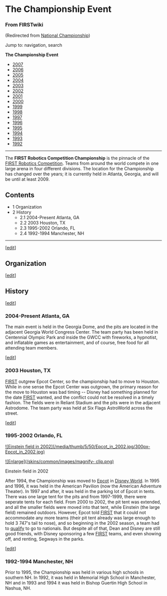 # The Championship Event

### From FIRSTwiki

(Redirected from [National
Championship](/index.php?title=National_Championship&redirect=no "National
Championship" ))

Jump to: navigation, search

****The Championship Event****

  * [2007](Championship_Event_%282007%29 "Championship Event \(2007\)" )
  * [2006](Championship_Event_%282006%29 "Championship Event \(2006\)" )
  * [2005](Championship_Event_%282005%29 "Championship Event \(2005\)" )
  * [2004](/index.php?title=Championship_Event_%282004%29&action=edit "Championship Event \(2004\)" )
  * [2003](/index.php?title=Championship_Event_%282003%29&action=edit "Championship Event \(2003\)" )
  * [2002](/index.php?title=Championship_Event_%282002%29&action=edit "Championship Event \(2002\)" )
  * [2001](/index.php?title=Championship_Event_%282001%29&action=edit "Championship Event \(2001\)" )
  * [2000](/index.php?title=Championship_Event_%282000%29&action=edit "Championship Event \(2000\)" )
  * [1999](/index.php?title=Championship_Event_%281999%29&action=edit "Championship Event \(1999\)" )
  * [1998](Championship_Event_%281998%29 "Championship Event \(1998\)" )
  * [1997](/index.php?title=Championship_Event_%281997%29&action=edit "Championship Event \(1997\)" )
  * [1996](Championship_Event_%281996%29 "Championship Event \(1996\)" )
  * [1995](/index.php?title=Championship_Event_%281995%29&action=edit "Championship Event \(1995\)" )
  * [1994](/index.php?title=Championship_Event_%281994%29&action=edit "Championship Event \(1994\)" )
  * [1993](Championship_Event_%281993%29 "Championship Event \(1993\)" )
  * [1992](Championship_Event_%281992%29 "Championship Event \(1992\)" )  
---  
  
  
The **FIRST Robotics Competition Championship** is the pinnacle of the [FIRST
Robotics Competition](FIRST_Robotics_Competition "FIRST Robotics
Competition" ). Teams from around the world compete in one large arena in four
different divisions. The location for the Championship has changed over the
years; it is currently held in Atlanta, Georgia, and will be until at least
2009.

## Contents

  * 1 Organization
  * 2 History
    * 2.1 2004-Present Atlanta, GA
    * 2.2 2003 Houston, TX
    * 2.3 1995-2002 Orlando, FL
    * 2.4 1992-1994 Manchester, NH  
---  
  
[[edit](/index.php?title=The_Championship_Event&action=edit&section=1 "Edit
section: Organization" )]

## Organization

[[edit](/index.php?title=The_Championship_Event&action=edit&section=2 "Edit
section: History" )]

## History

[[edit](/index.php?title=The_Championship_Event&action=edit&section=3 "Edit
section: 2004-Present Atlanta, GA" )]

### 2004-Present Atlanta, GA

The main event is held in the Georgia Dome, and the pits are located in the
adjacent Georgia World Congress Center. The team party has been held in
Centennial Olympic Park and inside the GWCC with fireworks, a hypnotist, and
inflatable games as entertainment, and of course, free food for all attending
team members.

[[edit](/index.php?title=The_Championship_Event&action=edit&section=4 "Edit
section: 2003 Houston, TX" )]

### 2003 Houston, TX

[FIRST](first) outgrew Epcot Center, so the championship
had to move to Houston. While in one sense the Epcot Center was outgrown, the
primary reason for the move to Houston was bad timing -- Disney had something
planned for the date [FIRST](first) wanted, and the
conflict could not be resolved in a timely fashion. The fields were in Reliant
Stadium and the pits were in the adjacent Astrodome. The team party was held
at Six Flags AstroWorld across the street.

[[edit](/index.php?title=The_Championship_Event&action=edit&section=5 "Edit
section: 1995-2002 Orlando, FL" )]

### 1995-2002 Orlando, FL

[![Einstein field in 2002](/media/thumb/5/50/Epcot_in_2002.jpg/300px-
Epcot_in_2002.jpg)](Image:Epcot_in_2002.jpg "Einstein field in
2002" )

[![Enlarge](/skins/common/images/magnify-
clip.png)](Image:Epcot_in_2002.jpg "Enlarge" )

Einstein field in 2002

After 1994, the Championship was moved to
[Epcot](http://www.wikipedia.org/wiki/Epcot "wikipedia:Epcot" ) in [Disney
World](http://www.wikipedia.org/wiki/Disney_World "wikipedia:Disney_World" ).
In 1995 and 1996, it was held in the American Pavilion (now the American
Adventure Theater). In 1997 and after, it was held in the parking lot of Epcot
in tents. There was one large tent for the pits and from 1997-1999, there were
seperate tents for each field. From 2000 to 2002, the pit tent was extended,
and all the smaller fields were moved into that tent, while Einstein (the
large field) remained outdoors. However, Epcot told [FIRST](FIRST
"FIRST" ) that it could not accommodate any more teams (their pit tent already
was large enough to hold 3 747's tail to nose), and so beginning in the 2002
season, a team had to [qualify](Qualify "Qualify" ) to go to
nationals. But despite all of that, Dean and Disney are still good friends,
with Disney sponsoring a few [FIRST](first) teams, and
even showing off, and renting, Segways in the parks.

[[edit](/index.php?title=The_Championship_Event&action=edit&section=6 "Edit
section: 1992-1994 Manchester, NH" )]

### 1992-1994 Manchester, NH

Prior to 1995, the Championship was held in various high schools in southern
NH. In 1992, it was held in Memorial High School in Manchester, NH and in 1993
and 1994 it was held in Bishop Guertin High School in Nashua, NH.

